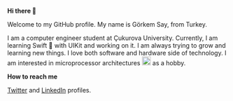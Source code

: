 **Hi there 👋**

Welcome to my GitHub profile.
My name is Görkem Say, from Turkey.

I am a computer engineer student at Çukurova University. Currently, I am learning Swift  with UIKit and working on it. I am always trying to grow and learning new things.
I love both software and hardware side of technology. I am interested in microprocessor architectures <a href="https://emoji.gg/emoji/CPU"><img src="https://emoji.gg/assets/emoji/CPU.png" width="20px" height="20px" alt="CPU"></a> as a hobby.

**How to reach me**

[Twitter](https://twitter.com/Gorkem_Say) and [LinkedIn](https://www.linkedin.com/in/g%C3%B6rkem-say-795623141/) profiles.

<!---
GorkemSay/GorkemSay is a ✨ special ✨ repository because its `README.md` (this file) appears on your GitHub profile.
You can click the Preview link to take a look at your changes.
--->

